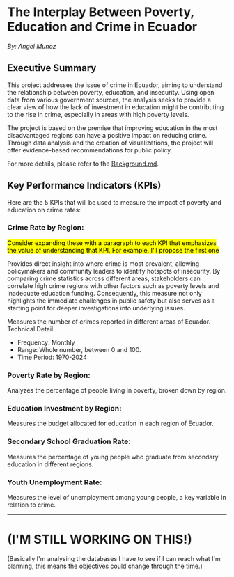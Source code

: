 # The Interplay Between Poverty, Education and Crime in Ecuador

*By: Angel Munoz*

## Executive Summary
This project addresses the issue of crime in Ecuador, aiming to understand the relationship between poverty, education, and insecurity. Using open data from various government sources, the analysis seeks to provide a clear view of how the lack of investment in education might be contributing to the rise in crime, especially in areas with high poverty levels.

The project is based on the premise that improving education in the most disadvantaged regions can have a positive impact on reducing crime. Through data analysis and the creation of visualizations, the project will offer evidence-based recommendations for public policy.

For more details, please refer to the [Background.md](Background.md).

## Key Performance Indicators (KPIs)
Here are the 5 KPIs that will be used to measure the impact of poverty and education on crime rates:

### Crime Rate by Region:
<mark>Consider expanding these with a paragraph to each KPI that emphasizes the value of understanding that KPI. For example, I'll propose the first one</mark> 

Provides direct insight into where crime is most prevalent, allowing policymakers and community leaders to identify hotspots of insecurity. By comparing crime statistics across different areas, stakeholders can correlate high crime regions with other factors such as poverty levels and inadequate education funding. Consequently, this measure not only highlights the immediate challenges in public safety but also serves as a starting point for deeper investigations into underlying issues.

~~Measures the number of crimes reported in different areas of Ecuador.~~
Technical Detail:
* Frequency: Monthly
* Range: Whole number, between 0 and 100.
* Time Period: 1970-2024


### Poverty Rate by Region:
Analyzes the percentage of people living in poverty, broken down by region.
### Education Investment by Region:
Measures the budget allocated for education in each region of Ecuador.
### Secondary School Graduation Rate:
Measures the percentage of young people who graduate from secondary education in different regions.
### Youth Unemployment Rate:
Measures the level of unemployment among young people, a key variable in relation to crime.

---
# (I'M STILL WORKING ON THIS!)
(Basically I'm analysing the databases I have to see if I can reach what I'm planning, this means the objectives could change through the time.)
